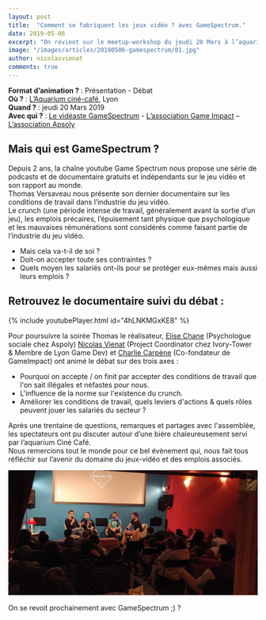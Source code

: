 ```yaml
---
layout: post
title:  "Comment se fabriquent les jeux vidéo ? avec GameSpectrum."
date: 2019-05-06
excerpt: "On revient sur le meetup-workshop du jeudi 20 Mars à l’aquarium ciné-café, co-organisé avec l’association Game Impact et le vidéaste GameSpectrum !"
image: "/images/articles/20190506-gamespectrum/01.jpg"
author: nicolasvienat
comments: true
---
```


**Format d’animation ?** : Présentation - Débat  
**Où ?** : [L’Aquarium ciné-café](http://aquarium-cine-cafe.fr/), Lyon   
**Quand ?** : jeudi 20 Mars 2019  
**Avec qui ?** : [Le vidéaste GameSpectrum](https://www.youtube.com/user/XxIxostxX/about) - [L’association Game Impact](https://www.facebook.com/g4meimpact/) – [L’association Apsoly](http://apsoly.com)  

## Mais qui est GameSpectrum ?

Depuis 2 ans, la chaîne youtube Game Spectrum nous propose une série de podcasts et de documentaire gratuits et indépendants sur le jeu vidéo et son rapport au monde.  
Thomas Versaveau nous présente son dernier documentaire sur les conditions de travail dans l’industrie du jeu vidéo.  
Le crunch (une période intense de travail, généralement avant la sortie d’un jeu), les emplois précaires, l’épuisement tant physique que psychologique et les mauvaises rémunérations sont considérés comme faisant partie de l’industrie du jeu vidéo.  

  * Mais cela va-t-il de soi ?
  * Doit-on accepter toute ses contraintes ? 
  * Quels moyen les salariés ont-ils pour se protéger eux-mêmes mais aussi leurs emplois ? 

## Retrouvez le documentaire suivi du débat : 

{% include youtubePlayer.html id="4hLNKMGxKE8" %}

Pour poursuivre la soirée Thomas le réalisateur, [Elise Chane]({{site.data.linkedin.elisechane}}) (Psychologue sociale chez Aspoly) [Nicolas Vienat]({{site.data.linkedin.nicolasvienat}}) (Project Coordinator chez Ivory-Tower & Membre de Lyon Game Dev) et [Charlie Carpène]({{site.data.linkedin.charliecarpene}}) (Co-fondateur de GameImpact) ont animé le débat sur des trois axes :  
  - Pourquoi on accepte / on finit par accepter des conditions de travail que l'on sait illégales et néfastes pour nous.  
  - L'influence de la norme sur l'existence du crunch.  
  - Améliorer les conditions de travail, quels leviers d'actions & quels rôles peuvent jouer les salariés du secteur ?  
  
Après une trentaine de questions, remarques et partages avec l'assemblée, les spectateurs ont pu discuter autour d’une bière chaleureusement servi par l’aquarium Ciné Café.  
Nous remercions tout le monde pour ce bel évènement qui, nous fait tous réfléchir sur l’avenir du domaine du jeux-vidéo et des emplois associés.  

![Photo : Table ronde avec GameSpectrum](/images/articles/20190506-gamespectrum/02.jpg)  

On se revoit prochainement avec GameSpectrum ;) ? 
